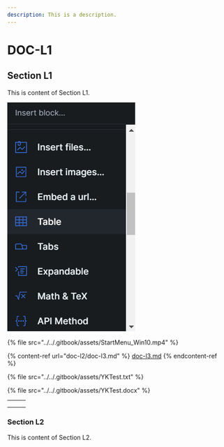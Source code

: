 ```yaml
---
description: This is a description.
---
```


# DOC-L1

## Section L1

This is content of Section L1.

![](<../../.gitbook/assets/gitbook Web - Insert.png>)

{% file src="../../.gitbook/assets/StartMenu_Win10.mp4" %}

{% content-ref url="doc-l2/doc-l3.md" %}
[doc-l3.md](doc-l2/doc-l3.md)
{% endcontent-ref %}

{% file src="../../.gitbook/assets/YKTest.txt" %}

{% file src="../../.gitbook/assets/YKTest.docx" %}

|   |   |   |
| - | - | - |
|   |   |   |
|   |   |   |
|   |   |   |

### Section L2

This is content of Section L2.
